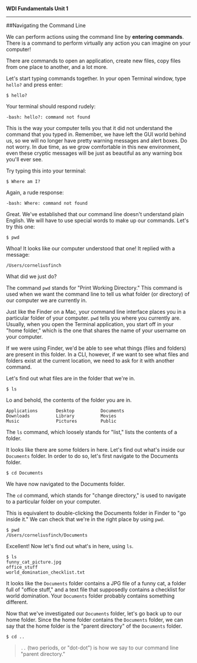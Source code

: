 **WDI Fundamentals Unit 1**

---

##Navigating the Command Line

We can perform actions using the command line by **entering commands**. There is a command to perform virtually any action you can imagine on your computer!

There are commands to open an application, create new files, copy files from one place to another, and a lot more.

Let's start typing commands together.  In your open Terminal window, type `hello?` and press enter:

```
$ hello?
```

Your terminal should respond rudely:

```
-bash: hello?: command not found
```

This is the way your computer tells you that it did not understand the command that you typed in. Remember, we have left the GUI world behind us, so we will no longer have pretty warning messages and alert boxes. Do not worry. In
due time, as we grow comfortable in this new environment, even these cryptic messages will be just as beautiful as any warning box you'll ever see.

Try typing this into your terminal:

```
$ Where am I?
```

Again, a rude response:

```
-bash: Where: command not found
```

Great. We've established that our command line doesn't understand plain English. We will have to use special words to make up our commands. Let's try
this one:

```
$ pwd
```

Whoa! It looks like our computer understood that one! It replied with a message:

```
/Users/corneliusfinch
```
What did we just do?

The command `pwd` stands for "Print Working Directory."
This command is used when we want the command line to tell us what folder (or directory) of our computer we are currently in.

Just like the Finder on a Mac, your command line interface places you in a particular folder
of your computer. `pwd` tells you where you currently are. Usually, when you open the Terminal application, you start off in your "home folder," which is the one that shares the name of your username on your computer.

If we were using Finder, we'd be able to see what things (files and folders) are present in this folder. In a CLI, however, if we want to see what files and folders exist at the current location, we need to ask for it with another command.

Let's find out what files are in the folder that we're in.

```
$ ls
```

Lo and behold, the contents of the folder you are in.

```
Applications       Desktop          Documents
Downloads          Library          Movies
Music              Pictures         Public
```

The `ls` command, which loosely stands for "list," lists the contents of a folder.

It looks like there are some folders in here. Let's find out what's inside our `Documents` folder. In order to do so, let's first navigate to the Documents folder.

```
$ cd Documents
```

We have now navigated to the Documents folder.

The `cd` command, which stands for "change directory," is used to navigate to a particular folder on your computer.

This is equivalent to double-clicking the Documents folder in Finder to "go
inside it." We can check that we're in the right place by using `pwd`.

```
$ pwd
/Users/corneliusfinch/Documents
```

Excellent! Now let's find out what's in here, using `ls`.

```
$ ls
funny_cat_picture.jpg
office_stuff
world_domination_checklist.txt
```

It looks like the `Documents` folder contains a JPG file of a funny cat, a folder
full of "office stuff," and a text file that supposedly contains a checklist for
world domination. Your `Documents` folder probably contains something different.

Now that we've investigated our `Documents` folder, let's go back up to our home folder. Since the home folder contains the `Documents` folder, we can say that the home folder is the "parent directory" of the `Documents` folder.

```
$ cd ..
```

> `..` (two periods, or "dot-dot") is how we say to our command line "parent
> directory."
